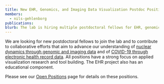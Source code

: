 ```yaml
---
title: New EHR, Genomics, and Imaging Data Visualization Postdoc Positions!
members:
  - nils-gehlenborg
publications:
blurb: The lab is hiring multiple postdoctoral fellows for EHR, genomics, and imaging data visualization to work as part of international consortia.
---
```

We are looking for new postdoctoral fellows to join the lab and to contribute to collaborative efforts that aim to advance our understanding of [nuclear dynamics through genomic and imaging data](/team/positions/postdoctoral-fellow-nucleomics-visualization/) and of [COVID-19 through electronic health record data](/team/positions/postdoctoral-fellow-ehr-data-visualization/). All positions have a strong focus on applied visualization research and tool building. The EHR project also has an educational component.

Please see our [Open Positions](/team/open-positions/) page for details on these positions.